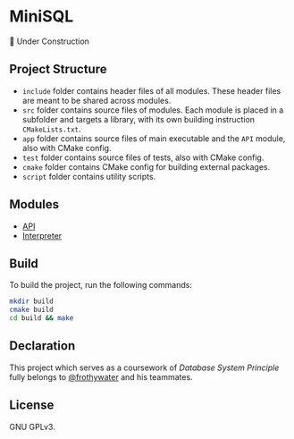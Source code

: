 # MiniSQL

🚧 Under Construction

## Project Structure

- `include` folder contains header files of all modules. These header files are meant to be shared across modules.
- `src` folder contains source files of modules. Each module is placed in a subfolder and targets a library, with its own building instruction `CMakeLists.txt`.
- `app` folder contains source files of main executable and the `API` module, also with CMake config.
- `test` folder contains source files of tests, also with CMake config.
- `cmake` folder contains CMake config for building external packages.
- `script` folder contains utility scripts.

## Modules

- [API](docs/API.md)
- [Interpreter](docs/Interpreter.md)

## Build

To build the project, run the following commands:

```bash
mkdir build
cmake build
cd build && make
```

## Declaration

This project which serves as a coursework of _Database System Principle_ fully belongs
to [@frothywater](http://github.com/frothywater) and his teammates.

## License

GNU GPLv3.

